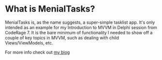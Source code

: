 What is MenialTasks?
======================
MenialTasks is, as the name suggests, a super-simple tasklist app. It's only intended as an example for my Introduction to MVVM in Delphi session from CodeRage 7. It is the bare minimum of functionality I needed to show off a couple of key topics in MVVM, such as dealing with child Views/ViewModels, etc. 

For more info check out [my blog](http://www.malcolmgroves.com/blog/?cat=90) 
